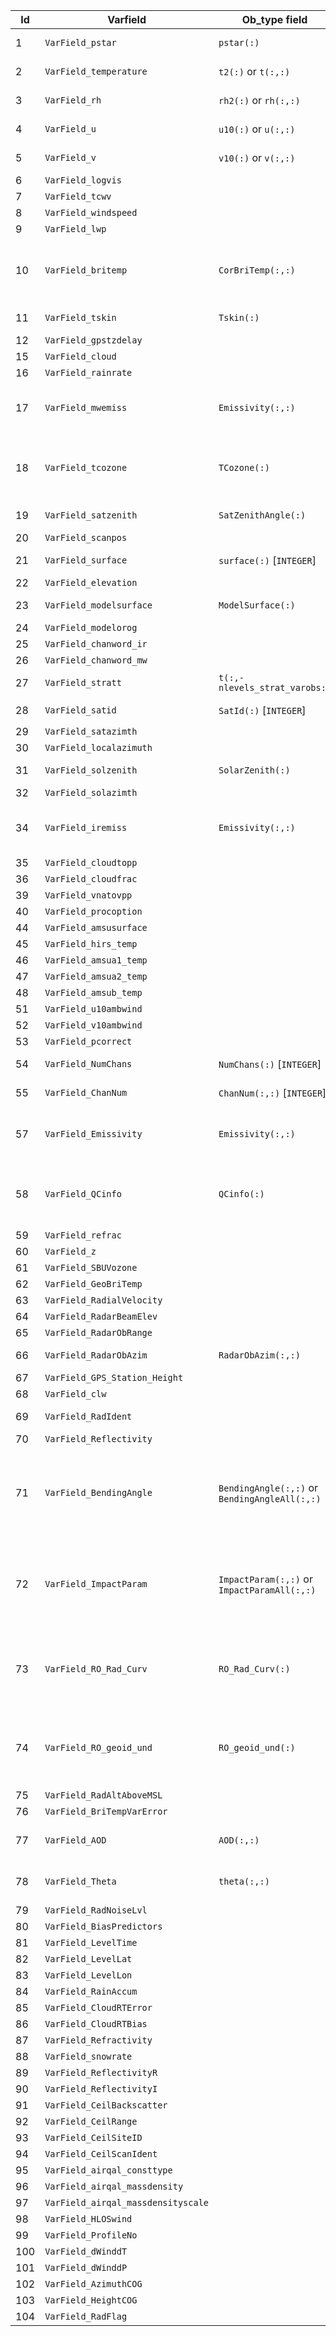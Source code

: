 | **Id** | **Varfield** | **Ob_type field** | **Description** | **How to get it from JEDI** | **TODO** |
| --- | --- | --- | --- | --- | --- |
| 1 | `VarField_pstar` | `pstar(:)` | surface pressure | `surface_pressure@ObsValue` | |
| 2 | `VarField_temperature` | `t2(:)` or `t(:,:)` | temperature | `air_temperature@ObsValue` (Perhaps `surface_temperature@ObsValue` for t2?) | |
| 3 | `VarField_rh` | `rh2(:)` or `rh(:,:)` | relative humidity | `relative_humidity@ObsValue` | |
| 4 | `VarField_u` | `u10(:)` or `u(:,:)` | eastward wind | `eastward_wind@ObsValue` | |
| 5 | `VarField_v` | `v10(:)` or `v(:,:)` | northward wind | `northward_wind@ObsValue` | |
| 6 | `VarField_logvis` | | | | Implement |
| 7 | `VarField_tcwv` | | | | Implement |
| 8 | `VarField_windspeed` | | | | Implement |
| 9 | `VarField_lwp` | | | | Implement |
| 10 | `VarField_britemp` | `CorBriTemp(:,:)` | bias-corrected brightness (satellite 1dvar) | From an ObsFunction? | Implement |
| 11 | `VarField_tskin` | `Tskin(:)` | skin temperature | From a variable generated by the 1D-Var filter | Specify variable name |
| 12 | `VarField_gpstzdelay` | | | | Implement |
| 15 | `VarField_cloud` | | | | Implement |
| 16 | `VarField_rainrate` | | | | Implement |
| 17 | `VarField_mwemiss` | `Emissivity(:,:)` | surface emissivity (satellite 1dvar) | From a variable generated by the 1D-Var filter | Specify variable name |
| 18 | `VarField_tcozone` | `TCozone(:)` | total column ozone (Du) (satellite 1dvar) | From an ObsFunction | Specify variable name |
| 19 | `VarField_satzenith` | `SatZenithAngle(:)` | sat zenith angle | `sensor_zenith_angle@MetaData` | |
| 20 | `VarField_scanpos` | | | | Implement |
| 21 | `VarField_surface` | `surface(:)` \[`INTEGER`\] | type from the report | From an ObsFunction or a variable generated by a filter | Specify variable name |
| 22 | `VarField_elevation` | | | | Implement |
| 23 | `VarField_modelsurface` | `ModelSurface(:)` | surface type index | From a GeoVaL, possibly land_type_index | |
| 24 | `VarField_modelorog` | | | | Implement |
| 25 | `VarField_chanword_ir` | | | | Implement |
| 26 | `VarField_chanword_mw` | | | | Implement |
| 27 | `VarField_stratt` | `t(:,-nlevels_strat_varobs:) `| temperature | Probably from a variable generated by the 1D-Var filter. | Implement |
| 28 | `VarField_satid` | `SatId(:)` \[`INTEGER`\] | satellite ID | From (possibly MO-specific) `satellite_id@MetaData.` | |
| 29 | `VarField_satazimth` | | | | Implement |
| 30 | `VarField_localazimuth` | | | | Implement |
| 31 | `VarField_solzenith` | `SolarZenith(:)` | solar zenith angle | `solar_zenith_angle@MetaData` | |
| 32 | `VarField_solazimth` | | | | Implement |
| 34 | `VarField_iremiss` | `Emissivity(:,:)` | surface emissivity (satellite 1dvar) | From a variable generated by the 1D-Var filter | Specify variable name |
| 35 | `VarField_cloudtopp` | | | | Implement |
| 36 | `VarField_cloudfrac` | | | | Implement |
| 39 | `VarField_vnatovpp` | | | | Implement |
| 40 | `VarField_procoption` | | | | Implement |
| 44 | `VarField_amsusurface` | | | | Implement |
| 45 | `VarField_hirs_temp` | | | | Implement |
| 46 | `VarField_amsua1_temp` | | | | Implement |
| 47 | `VarField_amsua2_temp` | | | | Implement |
| 48 | `VarField_amsub_temp` | | | | Implement |
| 51 | `VarField_u10ambwind` | | | | Implement |
| 52 | `VarField_v10ambwind` | | | | Implement |
| 53 | `VarField_pcorrect` | | | | Implement |
| 54 | `VarField_NumChans` | `NumChans(:)` \[`INTEGER`\] | number of channels | From obsSpace.obsvariables().channels() and obs flags | |
| 55 | `VarField_ChanNum` | `ChanNum(:,:)` \[`INTEGER`\] | channel numbers | From obsSpace.obsvariables().channels() and obs flags | |
| 57 | `VarField_Emissivity` | `Emissivity(:,:)` | surface emissivity (satellite 1dvar) | From a variable generated by the 1D-Var filter | Specify variable name |
| 58 | `VarField_QCinfo` | `QCinfo(:)` | 1DVAR auxiliary QC variable (satellite 1dvar) | From a variable updated by multiple filters. | Specify variable name |
| 59 | `VarField_refrac` | | | | Implement |
| 60 | `VarField_z` | | | | Implement |
| 61 | `VarField_SBUVozone` | | | | Implement |
| 62 | `VarField_GeoBriTemp` | | | | Implement |
| 63 | `VarField_RadialVelocity` | | | | Implement |
| 64 | `VarField_RadarBeamElev` | | | | Implement |
| 65 | `VarField_RadarObRange` | | | | Implement |
| 66 | `VarField_RadarObAzim` | `RadarObAzim(:,:)` | Azimut of radar ob | `radar_azimuth@MetaData` | |
| 67 | `VarField_GPS_Station_Height` | | | | Implement |
| 68 | `VarField_clw` | | | | Implement |
| 69 | `VarField_RadIdent` | | | | Implement Implement |
| 70 | `VarField_Reflectivity` | | | | Implement |
| 71 | `VarField_BendingAngle` | `BendingAngle(:,:)` or `BendingAngleAll(:,:)` | GPSRO bending angle (L1, L2, LC etc or just LC) | `bending_angle@ObsValue` | Decide if a separate variable corresponding to BendingAngleAll is needed |
| 72 | `VarField_ImpactParam` | `ImpactParam(:,:)` or `ImpactParamAll(:,:)` | GPSRO impact parameter (L1, L2, LC etc or just LC) | `impact_parameter@ObsValue` | Decide if a separate variable corresponding to ImpactParamAll is needed |
| 73 | `VarField_RO_Rad_Curv` | `RO_Rad_Curv(:)` | GPSRO Earth\'s local radius of curvature (m) | `earth_radius_of_curvature@MetaData` | |
| 74 | `VarField_RO_geoid_und` | `RO_geoid_und(:)` | GPSRO Geoid undulation (above WGS-84 ellipsoid, m) | geoid_height_above_reference_ellipsoid@ MetaData | |
| 75 | `VarField_RadAltAboveMSL` | | | | Implement |
| 76 | `VarField_BriTempVarError` | | | | Implement |
| 77 | `VarField_AOD` | `AOD(:,:)` | aerosol optical depth | `aerosol_optical_depth@ObsValue` | |
| 78 | `VarField_Theta` | `theta(:,:)` | potential temperature (?) | `air_potential_temperature@ObsValue` (?) | |
| 79 | `VarField_RadNoiseLvl` | | | | Implement |
| 80 | `VarField_BiasPredictors` | | | | Implement |
| 81 | `VarField_LevelTime` | | | | Implement |
| 82 | `VarField_LevelLat` | | | | Implement |
| 83 | `VarField_LevelLon` | | | | Implement |
| 84 | `VarField_RainAccum` | | | | Implement |
| 85 | `VarField_CloudRTError` | | | | Implement |
| 86 | `VarField_CloudRTBias` | | | | Implement |
| 87 | `VarField_Refractivity` | | | | Implement |
| 88 | `VarField_snowrate` | | | | Implement |
| 89 | `VarField_ReflectivityR` | | | | Implement |
| 90 | `VarField_ReflectivityI` | | | | Implement |
| 91 | `VarField_CeilBackscatter` | | | | Implement |
| 92 | `VarField_CeilRange` | | | | Implement |
| 93 | `VarField_CeilSiteID` | | | | Implement |
| 94 | `VarField_CeilScanIdent` | | | | Implement |
| 95 | `VarField_airqal_consttype` | | | | Implement |
| 96 | `VarField_airqal_massdensity` | | | | Implement |
| 97 | `VarField_airqal_massdensityscale` | | | | Implement |
| 98 | `VarField_HLOSwind` | | | | Implement |
| 99 | `VarField_ProfileNo` | | | | Implement |
| 100 | `VarField_dWinddT` | | | | Implement |
| 101 | `VarField_dWinddP` | | | | Implement |
| 102 | `VarField_AzimuthCOG` | | | | Implement |
| 103 | `VarField_HeightCOG` | | | | Implement |
| 104 | `VarField_RadFlag` | | | | | | Implement |
